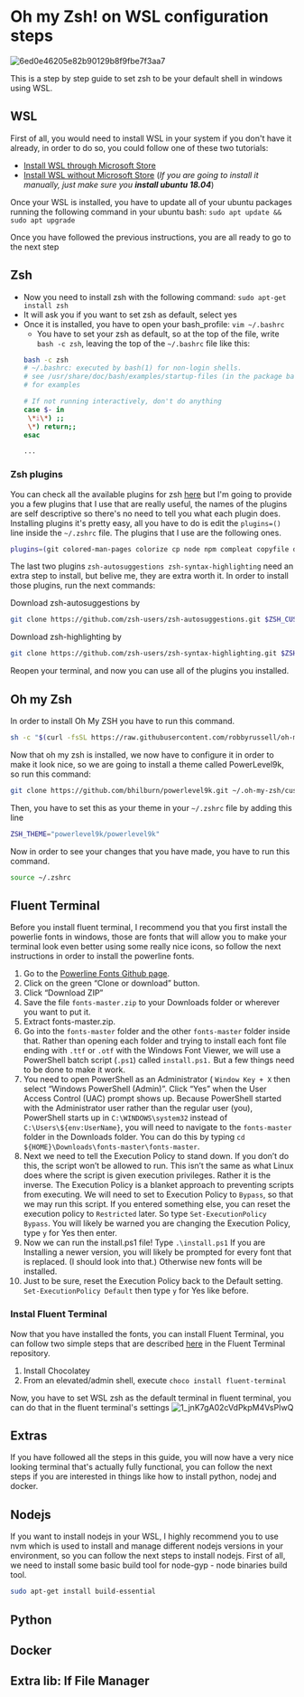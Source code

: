 # Oh my Zsh! on WSL configuration steps

![6ed0e46205e82b90129b8f9fbe7f3aa7](https://user-images.githubusercontent.com/20981122/70483882-93d48980-1aaf-11ea-8475-a19414c33f6e.jpg)

This is a step by step guide to set zsh to be your default shell in windows using WSL.

## WSL
First of all, you would need to install WSL in your system if you don't have it already, in order to do so, you could follow one of these two tutorials:
 - [Install WSL through Microsoft Store](https://docs.microsoft.com/en-us/windows/wsl/install-win10)
 - [Install WSL without Microsoft Store](https://docs.microsoft.com/en-us/windows/wsl/install-manual)
 (_If you are going to install it manually, just make sure you **install ubuntu 18.04**_)

Once your WSL is installed, you have to update all of your ubuntu packages running the following command in your ubuntu bash:
`sudo apt update && sudo apt upgrade`

Once you have followed the previous instructions, you are all ready to go to the next step
## Zsh
- Now you need to install zsh with the following command: `sudo apt-get install zsh`
- It will ask you if you want to set zsh as default, select yes
- Once it is installed, you have to open your bash_profile: `vim ~/.bashrc`
  - You have to set your zsh as default, so at the top of the file, write `bash -c zsh`, leaving the top of the `~/.bashrc` file like this:
  ``` bash
  bash -c zsh
  # ~/.bashrc: executed by bash(1) for non-login shells.
  # see /usr/share/doc/bash/examples/startup-files (in the package bash-doc)
  # for examples

  # If not running interactively, don't do anything
  case $- in
   \*i\*) ;;
   \*) return;;
  esac
  
  ...
  ```
  
### Zsh plugins
You can check all the available plugins for zsh [here](https://github.com/ohmyzsh/ohmyzsh/wiki/Plugins) but I'm going to provide you a few plugins that I use that are really useful, the names of the plugins are self descriptive so there's no need to tell you what each plugin does. Installing plugins it's pretty easy, all you have to do is edit the `plugins=()` line inside the  `~/.zshrc` file. The plugins that I use are the following ones.
```bash
plugins=(git colored-man-pages colorize cp node npm compleat copyfile django docker pip python vscode zsh-autosuggestions zsh-syntax-highlighting)
```
The last two plugins `zsh-autosuggestions zsh-syntax-highlighting` need an extra step to install, but belive me, they are extra worth it. In order to install those plugins, run the next commands:

Download zsh-autosuggestions by
```bash
git clone https://github.com/zsh-users/zsh-autosuggestions.git $ZSH_CUSTOM/plugins/zsh-autosuggestions
```

Download zsh-highlighting by
```bash
git clone https://github.com/zsh-users/zsh-syntax-highlighting.git $ZSH_CUSTOM/plugins/zsh-syntax-highlighting
```

Reopen your terminal, and now you can use all of the plugins you installed.


## Oh my Zsh
In order to install Oh My ZSH you have to run this command.
```bash 
sh -c "$(curl -fsSL https://raw.githubusercontent.com/robbyrussell/oh-my-zsh/master/tools/install.sh)"
```
Now that oh my zsh is installed, we now have to configure it in order to make it look nice, so we are going to install a theme called PowerLevel9k, so run this command:
```bash
git clone https://github.com/bhilburn/powerlevel9k.git ~/.oh-my-zsh/custom/themes/powerlevel9k
```
Then, you have to set this as your theme in your  `~/.zshrc` file by adding this line
```bash
ZSH_THEME="powerlevel9k/powerlevel9k"
```

Now in order to see your changes that you have made, you have to run this command.
```bash
source ~/.zshrc
```

## Fluent Terminal
Before you install fluent terminal, I recommend you that you first install the powerlie fonts in windows, those are fonts that will allow you to make your terminal look even better using some really nice icons, so follow the next instructions in order to install the powerline fonts.
1. Go to the [Powerline Fonts Github page](https://github.com/powerline/fonts).
2. Click on the green “Clone or download” button.
3. Click “Download ZIP”
4. Save the file `fonts-master.zip` to your Downloads folder or wherever you want to put it.
5. Extract fonts-master.zip.
6. Go into the `fonts-master` folder and the other `fonts-master` folder inside that. Rather than opening each folder and trying to install each font file ending with `.ttf` or `.otf` with the Windows Font Viewer, we will use a PowerShell batch script (`.ps1`) called `install.ps1.` But a few things need to be done to make it work.
7. You need to open PowerShell as an Administrator ( `Window Key + X` then select “Windows PowerShell (Admin)”. Click “Yes” when the User Access Control (UAC) prompt shows up. Because PowerShell started with the Administrator user rather than the regular user (you), PowerShell starts up in `C:\WINDOWS\system32` instead of `C:\Users\${env:UserName}`, you will need to navigate to the `fonts-master` folder in the Downloads folder. You can do this by typing `cd ${HOME}\Downloads\fonts-master\fonts-master`.
8. Next we need to tell the Execution Policy to stand down. If you don’t do this, the script won’t be allowed to run. This isn’t the same as what Linux does where the script is given execution privileges. Rather it is the inverse. The Execution Policy is a blanket approach to preventing scripts from executing. We will need to set to Execution Policy to `Bypass`, so that we may run this script. If you entered something else, you can reset the execution policy to `Restricted` later. So type `Set-ExecutionPolicy Bypass`. You will likely be warned you are changing the Execution Policy, type `y` for Yes then enter.
9. Now we can run the install.ps1 file! Type `.\install.ps1` If you are Installing a newer version, you will likely be prompted for every font that is replaced. (I should look into that.) Otherwise new fonts will be installed.
10. Just to be sure, reset the Execution Policy back to the Default setting. `Set-ExecutionPolicy Default` then type `y` for Yes like before.

### Instal Fluent Terminal
Now that you have installed the fonts, you can install Fluent Terminal, you can follow two simple steps that are described [here](https://github.com/felixse/FluentTerminal#chocolatey-package-manager-installation) in the Fluent Terminal repository.

1. Install Chocolatey
2. From an elevated/admin shell, execute `choco install fluent-terminal`

Now, you have to set WSL zsh as the default terminal in fluent terminal, you can do that in the fluent terminal's settings 
![1_jnK7gA02cVdPkpM4VsPIwQ](https://user-images.githubusercontent.com/20981122/70488203-9047ff00-1abd-11ea-9963-ef1f4f86f286.png)



## Extras
If you have followed all the steps in this guide, you will now have a very nice looking terminal that's actually fully functional, you can follow the next steps if you are interested in things like how to install python, nodej and docker.

## Nodejs
If you want to install nodejs in your WSL, I highly recommend you to use nvm which is used to install and manage different nodejs versions in your environment, so you can follow the next steps to install nodejs.
First of all, we need to install some basic build tool for node-gyp - node binaries build tool.
```bash
sudo apt-get install build-essential
```
## Python

## Docker

## Extra lib: lf File Manager
